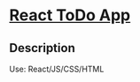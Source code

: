 # [React ToDo App](https://ivanshulhan.github.io/todo_app/)

## Description

Use: React/JS/CSS/HTML

